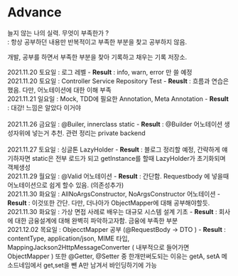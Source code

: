 # Advance 
 
늘지 않는 나의 실력. 무엇이 부족한가 ? <br>
: 항상 공부하던 내용만 반복적이고 부족한 부분을 찾고 공부하지 않음.

개발, 공부를 하면서 부족한 부분을 찾아 기록하고 채우는 기록 저장소.

2021.11.20 토요일 : 로그 레벨 - **Result** : info, warn, error 만 쓸 예정 <br>
2021.11.20 토요일 : Controller Service Repository Test - **Reuslt** : 흐름과 연습은 했음. 다만, 어노테이션에 대한 이해 부족 <br>
2021.11.21 일요일 : Mock, TDD에 필요한 Annotation, Meta Annotation - **Result** : 대강! 느낌은 알았다 이거야 <br>  
2021.11.26 금요일 : @Builer, innerclass static - **Result** :  @Builder 어노테이션 생성자위에 넣는거 추천. 관련 정리는 private backend<br>  
2021.11.27 토요일 : 싱글톤 LazyHolder - **Result** : 블로그 정리할 예정, 간략하게 얘기하자면 static은 전부 로드가 되고 getInstance를 할때 LazyHolder가 초기화되며 객체생성 <br>
2021.11.29 월요일 : @Valid 어노테이션 - **Result** :  간단함. Requestbody 에 넣을때 어노테이션으로 쉽게 할수 있음. (의존성추가)<br>
2021.11.30 화요일 : AllNoArgsConstructor, NoArgsConstructor 어노테이션 - **Result** :  이것또한 간단. 다만, 더나아가 ObjectMapper에 대해 공부해야할듯.<br>
2021.11.30 화요일 : 가상 면접 사례로 배우는 대규모 시스템 설계 기초 - **Result** : 회사에 대한 금융설계에 대해 완벽히 파악하고자함. 금융에 부족한 부분  <br>
2021.12.02 목요일 : ObjecctMapper 공부 (@RequestBody -> DTO ) - **Result** : contentType, application/json, MIME 타입, MappingJackson2HttpMessageConverter ( 내부적으로 들어가면 ObjectMapper ) 또한 @Getter, @Setter 중 한개만써도되는 이유는 getA, setA 메소드네임에서 get,set을 뺀 A만 남겨서 바인딩하기에 가능 <br>  
